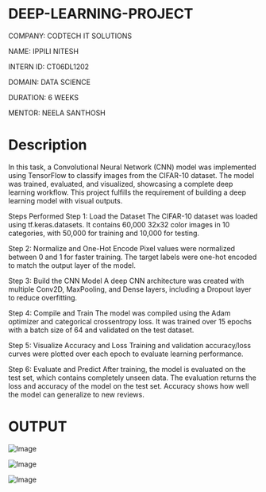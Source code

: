 # DEEP-LEARNING-PROJECT
COMPANY: CODTECH IT SOLUTIONS

NAME: IPPILI NITESH

INTERN ID: CT06DL1202

DOMAIN: DATA SCIENCE

DURATION: 6 WEEKS

MENTOR: NEELA SANTHOSH

# Description
In this task, a Convolutional Neural Network (CNN) model was implemented using TensorFlow to classify images from the CIFAR-10 dataset. The model was trained, evaluated, and visualized, showcasing a complete deep learning workflow. This project fulfills the requirement of building a deep learning model with visual outputs.

Steps Performed
Step 1: Load the Dataset
The CIFAR-10 dataset was loaded using tf.keras.datasets. It contains 60,000 32x32 color images in 10 categories, with 50,000 for training and 10,000 for testing.

Step 2: Normalize and One-Hot Encode
Pixel values were normalized between 0 and 1 for faster training. The target labels were one-hot encoded to match the output layer of the model.

Step 3: Build the CNN Model
A deep CNN architecture was created with multiple Conv2D, MaxPooling, and Dense layers, including a Dropout layer to reduce overfitting.

Step 4: Compile and Train
The model was compiled using the Adam optimizer and categorical crossentropy loss. It was trained over 15 epochs with a batch size of 64 and validated on the test dataset.

Step 5: Visualize Accuracy and Loss
Training and validation accuracy/loss curves were plotted over each epoch to evaluate learning performance.

Step 6: Evaluate and Predict
After training, the model is evaluated on the test set, which contains completely unseen data. The evaluation returns the loss and accuracy of the model on the test set. Accuracy shows how well the model can generalize to new reviews.

# OUTPUT

![Image](https://github.com/user-attachments/assets/6209108f-abf4-4e91-ab84-dc28958838a0)

![Image](https://github.com/user-attachments/assets/a93467ea-9c3b-4700-9d73-d44e9728557c)

![Image](https://github.com/user-attachments/assets/464f7a01-78a7-4161-ae35-73eb818aff12)
